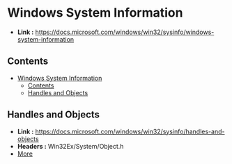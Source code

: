 # Windows System Information

- **Link :** <https://docs.microsoft.com/windows/win32/sysinfo/windows-system-information>

## Contents

- [Windows System Information](#windows-system-information)
  - [Contents](#contents)
  - [Handles and Objects](#handles-and-objects)

## Handles and Objects

- **Link :** <https://docs.microsoft.com/windows/win32/sysinfo/handles-and-objects>
- **Headers :** Win32Ex/System/Object.h
- [More](sysinfo/object.md)
